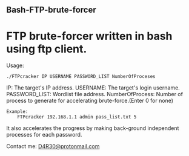 ## Bash-FTP-brute-forcer
# FTP brute-forcer written in bash using ftp client.

Usage:

  	./FTPcracker IP USERNAME PASSWORD_LIST NumberOfProceses

  IP: The target's IP address.
  USERNAME: The target's login username.
  PASSWORD_LIST: Wordlist file address.
  NumberOfProcess: Number of process to generate for accelerating brute-force.(Enter 0 for none)

	Example:
		FTPcracker 192.168.1.1 admin pass_list.txt 5

It also accelerates the progress by making back-ground independent processes for each password.

Contact me: D4R30@protonmail.com
